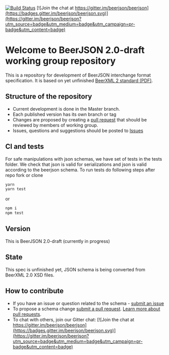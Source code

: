 [![Build Status](https://travis-ci.org/beerjson/beerjson.svg?branch=master)](https://travis-ci.org/beerjson/beerjson)
[![Join the chat at https://gitter.im/beerjson/beerjson](https://badges.gitter.im/beerjson/beerjson.svg)](https://gitter.im/beerjson/beerjson?utm_source=badge&utm_medium=badge&utm_campaign=pr-badge&utm_content=badge)

# Welcome to BeerJSON 2.0-draft working group repository

This is a repository for development of BeerJSON interchange format
specification. It is based on yet unfinished
[BeerXML 2 standard (PDF)](http://users.speakeasy.net/%7Eantonw/beer_xml/BeerXML_v2_01.pdf).

## Structure of the repository

* Current development is done in the Master branch.
* Each published version has its own branch or tag
* Changes are proposed by creating a
  [pull request](https://github.com/beerjson/beerjson/pulls) that should be
  reviewed by members of working group.
* Issues, questions and suggestions should be posted to
  [Issues](https://github.com/beerjson/beerjson/issues)

## CI and tests

For safe manipulations with json schemas, we have set of tests in the tests
folder. We check that json is valid for serializations and json is valid
according to the beerjson schema. To run tests do following steps after repo
fork or clone

```bash
yarn
yarn test
```

or

```bash
npm i
npm test
```

## Version

This is BeerJSON 2.0-draft (currently in progress)

## State

This spec is unfinished yet, JSON schema is being converted from BeerXML 2.0 XSD
files.

## How to contribute

* If you have an issue or question related to the schema -
  [submit an issue](https://github.com/beerjson/beerjson/issues)
* To propose a schema change
  [submit a pull request](https://github.com/beerjson/beerjson/pulls).
  [Learn more about pull requests](https://help.github.com/articles/about-pull-requests/).
* To chat with others, join our Gitter chat:
  [![Join the chat at https://gitter.im/beerjson/beerjson](https://badges.gitter.im/beerjson/beerjson.svg)](https://gitter.im/beerjson/beerjson?utm_source=badge&utm_medium=badge&utm_campaign=pr-badge&utm_content=badge)
